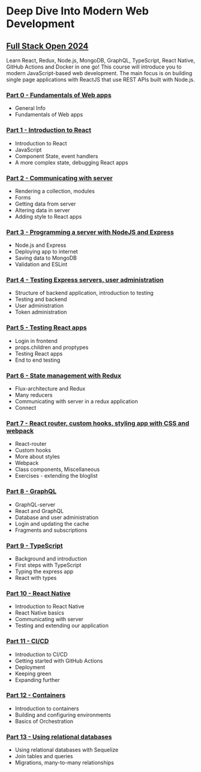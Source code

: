 # Deep Dive Into Modern Web Development

## [Full Stack Open 2024](https://fullstackopen.com/en/)
Learn React, Redux, Node.js, MongoDB, GraphQL, TypeScript, React Native, GitHub Actions and Docker in one go! This course will introduce you to modern JavaScript-based web development. The main focus is on building single page applications with ReactJS that use REST APIs built with Node.js.

### [Part 0 - Fundamentals of Web apps](tree/master/part0)
- General Info
- Fundamentals of Web apps

### [Part 1 - Introduction to React](tree/master/part1)
- Introduction to React
- JavaScript
- Component State, event handlers
- A more complex state, debugging React apps

### [Part 2 - Communicating with server](tree/master/part2)
- Rendering a collection, modules
- Forms
- Getting data from server
- Altering data in server
- Adding style to React apps

### [Part 3 - Programming a server with NodeJS and Express](tree/master/part3)
- Node.js and Express
- Deploying app to internet
- Saving data to MongoDB
- Validation and ESLint

### [Part 4 - Testing Express servers, user administration](tree/master/part4)
- Structure of backend application, introduction to testing
- Testing and backend
- User administration
- Token administration

### [Part 5 - Testing React apps](tree/master/part5)
- Login in frontend
- props.children and proptypes
- Testing React apps
- End to end testing

### [Part 6 - State management with Redux](tree/master/part6)
- Flux-architecture and Redux
- Many reducers
- Communicating with server in a redux application
- Connect

### [Part 7 - React router, custom hooks, styling app with CSS and webpack](tree/master/part7)
- React-router
- Custom hooks
- More about styles
- Webpack
- Class components, Miscellaneous
- Exercises - extending the bloglist

### [Part 8 - GraphQL](tree/master/part8)
- GraphQL-server
- React and GraphQL
- Database and user administration
- Login and updating the cache
- Fragments and subscriptions

### [Part 9 - TypeScript](tree/master/part9)
- Background and introduction
- First steps with TypeScript
- Typing the express app
- React with types

### [Part 10 - React Native](tree/master/part10)
- Introduction to React Native
- React Native basics
- Communicating with server
- Testing and extending our application

### [Part 11 - CI/CD](tree/master/part11)
- Introduction to CI/CD
- Getting started with GitHub Actions
- Deployment
- Keeping green
- Expanding further

### [Part 12 - Containers](tree/master/part12)
- Introduction to containers
- Building and configuring environments
- Basics of Orchestration

### [Part 13 - Using relational databases](tree/master/part13)
- Using relational databases with Sequelize
- Join tables and queries
- Migrations, many-to-many relationships
